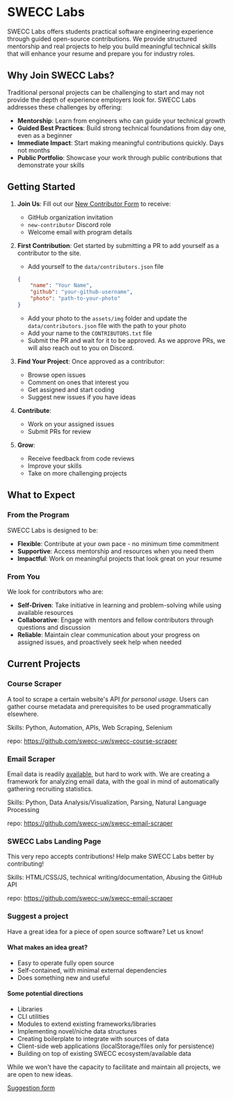 # SWECC Labs

SWECC Labs offers students practical software engineering experience through guided open-source contributions. We provide structured mentorship and real projects to help you build meaningful technical skills that will enhance your resume and prepare you for industry roles.

## Why Join SWECC Labs?

Traditional personal projects can be challenging to start and may not provide the depth of experience employers look for. SWECC Labs addresses these challenges by offering:

- **Mentorship**: Learn from engineers who can guide your technical growth
- **Guided Best Practices**: Build strong technical foundations from day one, even as a beginner
- **Immediate Impact**: Start making meaningful contributions quickly. Days not months
- **Public Portfolio**: Showcase your work through public contributions that demonstrate your skills

## Getting Started

1. **Join Us**: Fill out our [New Contributor Form](https://forms.gle/T52aUc2faP71jNCWA) to receive:
   - GitHub organization invitation
   - `new-contributor` Discord role
   - Welcome email with program details

2. **First Contribution**: Get started by submitting a PR to add yourself as a contributor to the site.
   - Add yourself to the `data/contributors.json` file
   ```json
   {
       "name": "Your Name",
       "github": "your-github-username",
       "photo": "path-to-your-photo"
   }
   ```
   - Add your photo to the `assets/img` folder and update the `data/contributors.json` file with the path to your photo
   - Add your name to the `CONTRIBUTORS.txt` file
   - Submit the PR and wait for it to be approved. As we approve PRs, we will also reach out to you on Discord.

3. **Find Your Project**: Once approved as a contributor:
   - Browse open issues
   - Comment on ones that interest you
   - Get assigned and start coding
   - Suggest new issues if you have ideas

4. **Contribute**:
   - Work on your assigned issues
   - Submit PRs for review

5. **Grow**:
   - Receive feedback from code reviews
   - Improve your skills
   - Take on more challenging projects

## What to Expect

### From the Program

SWECC Labs is designed to be:
- **Flexible**: Contribute at your own pace - no minimum time commitment
- **Supportive**: Access mentorship and resources when you need them
- **Impactful**: Work on meaningful projects that look great on your resume

### From You

We look for contributors who are:
- **Self-Driven**: Take initiative in learning and problem-solving while using available resources
- **Collaborative**: Engage with mentors and fellow contributors through questions and discussion
- **Reliable**: Maintain clear communication about your progress on assigned issues, and proactively seek help when needed

## Current Projects

### Course Scraper

A tool to scrape a certain website's API *for personal usage*. Users can gather course metadata and prerequisites to be used programmatically elsewhere.

Skills: Python, Automation, APIs, Web Scraping, Selenium

repo: https://github.com/swecc-uw/swecc-course-scraper

### Email Scraper

Email data is readily [available](https://takeout.google.com/), but hard to work with. We are creating a framework for analyzing email data, with the goal in mind of automatically gathering recruiting statistics.

Skills: Python, Data Analysis/Visualization, Parsing, Natural Language Processing

repo: https://github.com/swecc-uw/swecc-email-scraper

### SWECC Labs Landing Page

This very repo accepts contributions! Help make SWECC Labs better by contributing!

Skills: HTML/CSS/JS, technical writing/documentation, Abusing the GitHub API

repo: https://github.com/swecc-uw/swecc-email-scraper

### Suggest a project

Have a great idea for a piece of open source software? Let us know!

#### What makes an idea great?
- Easy to operate fully open source
- Self-contained, with minimal external dependencies
- Does something new and useful

#### Some potential directions
- Libraries
- CLI utilities
- Modules to extend existing frameworks/libraries
- Implementing novel/niche data structures
- Creating boilerplate to integrate with sources of data
- Client-side web applications (localStorage/files only for persistence)
- Building on top of existing SWECC ecosystem/available data

While we won't have the capacity to facilitate and maintain all projects, we are open to new ideas.

[Suggestion form](https://forms.gle/CFam6g9LNdiY7NuN9)